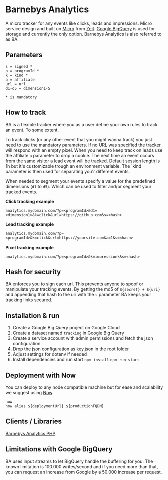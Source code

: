 # Barnebys Analytics

A micro tracker for any events like clicks, leads and impressions. 
Micro service design and built on [Micro](https://github.com/zeit/micro) from [Zeit](https://github.com/zeit). [Google BigQuery](https://cloud.google.com/bigquery/)
is used for storage and currently the only option. Barnebys Analytics is also referred to as BA.

## Parameters
  
    s = signed *
    p = programId *
    k = kind *
    a = affiliate
    url = url
    d1-d5 = dimension1-5
    
    * is mandatory
    
## How to track

BA is a flexible tracker where you as a user define your own rules to track an event. To some extent.

To track clicks (or any other event that you might wanna track) you just need to use the
mandatory parameters. If no URL was specified the tracker will respond with an empty pixel. When you 
need to keep track on leads use the affiliate `a` parameter to drop a cookie. The next time an event occurs 
from the same visitor a lead event will be tracked. Default session length is 1h but it's customizable trough
an environment variable. The `kind parameter is then used for separating you'r different events.   

When needed to segment your events specify a value for the predefined dimensions (`d1` to `d5`). Which can be used
to filter and/or segment your tracked events. 

**Click tracking example**

`analytics.mydomain.com/?p=<programId>&d1=<dimension1>&k=click&url=https://github.com&s=<hash>`

**Lead tracking example**

`analytics.mydomain.com/?p=<programId>&k=click&url=https://yoursite.com&a=1&s=<hash>`

**Pixel tracking example** 

`analytics.mydomain.com/?p=<programId>&k=impressionk&s=<hash>`


## Hash for security 

BA enforces you to sign each url. This prevents anyone to spoof or manipulate your tracking events. 
By getting the md5 of `${secret} + ${uri}` and appending that hash to the uri with the `s` parameter BA keeps your tracking links secured.

## Installation & run

1. Create a Google Big Query project on Google Cloud
2. Create a dataset named `tracking` in Google Big Query
3. Create a service account with admin permissions and fetch the json configuration
4. Drop the json configuration as key.json in the root folder
5. Adjust settings for dotenv if needed
6. Install dependencies and run start   `npm install` `npm run start`

## Deployment with Now

You can deploy to any node compatible machine but for ease and scalability we suggest using [Now](https://zeit.co/now).

```
now
now alias ${deploymentUrl} ${productionFQDN}
```

## Clients / Libraries

[Barnebys Analytics PHP](https://github.com/barnebys/analytics-php)

## Limitations with Google BigQuery

BA uses input streams to let BigQuery handle the buffering for you.
The known limitation is 100.000 writes/second and if you need more than that, you can request an
increase from Google by a 50.000 increase per request. 
